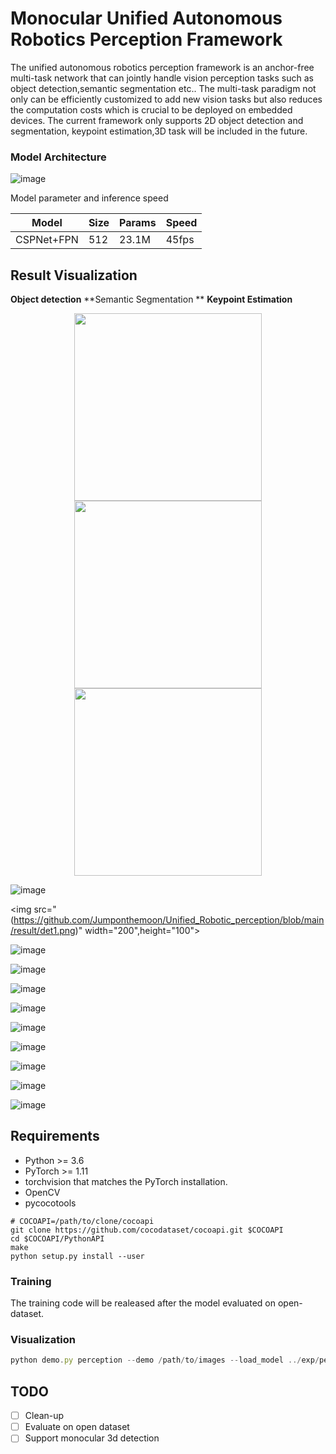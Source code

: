 # Monocular Unified Autonomous Robotics Perception Framework

The unified autonomous robotics perception framework is an anchor-free multi-task network that can jointly handle vision perception tasks such as object detection,semantic segmentation etc.. The multi-task paradigm not only can be efficiently customized to add new vision tasks but also reduces the computation costs which is crucial to be deployed on embedded devices. The current framework only supports 2D object detection and segmentation, keypoint estimation,3D task will be included in the future.

### Model Architecture

![image](https://github.com/Jumponthemoon/Unified_Robotic_perception/blob/main/result/Model%20architecture.png)

Model parameter and inference speed

| Model | Size | Params | Speed |
| --- | --- | --- | --- |
| CSPNet+FPN | 512 | 23.1M | 45fps |

## Result **Visualization**

**Object detection**                            **Semantic Segmentation **                       **Keypoint Estimation**
<div align=center>
<img src="https://github.com/Jumponthemoon/Unified_Robotic_perception/blob/main/result/det1.png" width="300" />            <img src="https://github.com/Jumponthemoon/Unified_Robotic_perception/blob/main/result/seg1.png" width="300" />            <img src="https://github.com/Jumponthemoon/Unified_Robotic_perception/blob/main/result/point1.png" width="300" />
</div>


![image](https://github.com/Jumponthemoon/Unified_Robotic_perception/blob/main/result/point1.png)

<img src="(https://github.com/Jumponthemoon/Unified_Robotic_perception/blob/main/result/det1.png)" width="200",height="100">


![image](https://github.com/Jumponthemoon/Unified_Robotic_perception/blob/main/result/det1.png)

![image](https://github.com/Jumponthemoon/Unified_Robotic_perception/blob/main/result/det2.png)

![image](https://github.com/Jumponthemoon/Unified_Robotic_perception/blob/main/result/det3.png)

![image](https://github.com/Jumponthemoon/Unified_Robotic_perception/blob/main/result/seg1.png)

![image](https://github.com/Jumponthemoon/Unified_Robotic_perception/blob/main/result/seg2.png)

![image](https://github.com/Jumponthemoon/Unified_Robotic_perception/blob/main/result/seg3.png)

![image](https://github.com/Jumponthemoon/Unified_Robotic_perception/blob/main/result/point1.png)

![image](https://github.com/Jumponthemoon/Unified_Robotic_perception/blob/main/result/point2.png)

![image](https://github.com/Jumponthemoon/Unified_Robotic_perception/blob/main/result/point3.png)

## **Requirements**

- Python >= 3.6
- PyTorch >= 1.11
- torchvision that matches the PyTorch installation.
- OpenCV
- pycocotools

```
# COCOAPI=/path/to/clone/cocoapi
git clone https://github.com/cocodataset/cocoapi.git $COCOAPI
cd $COCOAPI/PythonAPI
make
python setup.py install --user
```

### **Training**

The training code will be realeased after the model evaluated on open-dataset.

### **Visualization**

```jsx
python demo.py perception --demo /path/to/images --load_model ../exp/perception/0920_mat/model_last.pth --save_folder path/to/save --debug 4  
```

## TODO

- [ ]  Clean-up
- [ ]  Evaluate on open dataset
- [ ]  Support monocular 3d detection
